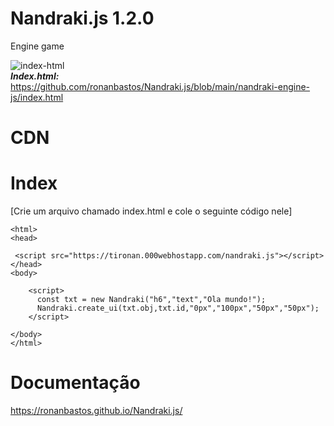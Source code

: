 # Nandraki.js 1.2.0
Engine game </br>

<img src="https://i.ibb.co/k6pMWgQ/index-html.png" alt="index-html" border="0"></br>
***Index.html:*** https://github.com/ronanbastos/Nandraki.js/blob/main/nandraki-engine-js/index.html
# CDN 

***<script src= "https://tironan.000webhostapp.com/nandraki.js" ></script>***





# **Index**  
[Crie um arquivo chamado index.html e cole o seguinte código nele]

   <!DOCTYPE html>
    <html>
    <head>

     <script src="https://tironan.000webhostapp.com/nandraki.js"></script>
    </head>
    <body>

        <script>
          const txt = new Nandraki("h6","text","Ola mundo!");
          Nandraki.create_ui(txt.obj,txt.id,"0px","100px","50px","50px");
        </script>

    </body>
    </html>
   
# Documentação

https://ronanbastos.github.io/Nandraki.js/

